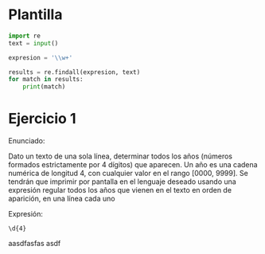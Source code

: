 # Plantilla

```python
import re
text = input()

expresion = '\\w+'

results = re.findall(expresion, text)
for match in results:
    print(match)
```

# Ejercicio 1

Enunciado:

Dato un texto de una sola línea, determinar todos los años (números formados estrictamente por 4
dígitos) que aparecen. Un año es una cadena numérica de longitud 4, con cualquier valor en el rango
[0000, 9999]. Se tendrán que imprimir por pantalla en el lenguaje deseado usando una expresión
regular todos los años que vienen en el texto en orden de aparición, en una línea cada uno

Expresión:

```
\d{4}
```
aasdfasfas
asdf